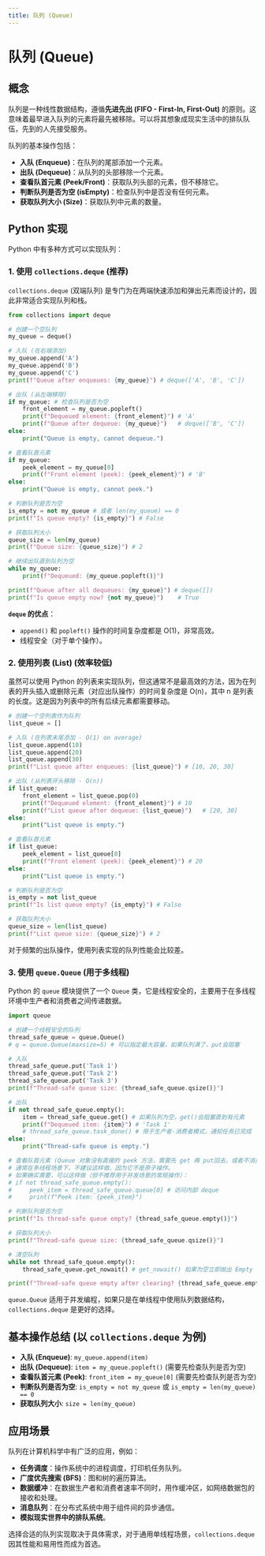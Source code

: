 ```yaml
---
title: 队列 (Queue)
---
```


# 队列 (Queue)

## 概念
队列是一种线性数据结构，遵循**先进先出 (FIFO - First-In, First-Out)** 的原则。这意味着最早进入队列的元素将最先被移除。可以将其想象成现实生活中的排队队伍，先到的人先接受服务。

队列的基本操作包括：
-   **入队 (Enqueue)**：在队列的尾部添加一个元素。
-   **出队 (Dequeue)**：从队列的头部移除一个元素。
-   **查看队首元素 (Peek/Front)**：获取队列头部的元素，但不移除它。
-   **判断队列是否为空 (isEmpty)**：检查队列中是否没有任何元素。
-   **获取队列大小 (Size)**：获取队列中元素的数量。

## Python 实现
Python 中有多种方式可以实现队列：

### 1. 使用 `collections.deque` (推荐)
`collections.deque` (双端队列) 是专门为在两端快速添加和弹出元素而设计的，因此非常适合实现队列和栈。

```python
from collections import deque

# 创建一个空队列
my_queue = deque()

# 入队 (在右端添加)
my_queue.append('A')
my_queue.append('B')
my_queue.append('C')
print(f"Queue after enqueues: {my_queue}") # deque(['A', 'B', 'C'])

# 出队 (从左端移除)
if my_queue: # 检查队列是否为空
    front_element = my_queue.popleft()
    print(f"Dequeued element: {front_element}") # 'A'
    print(f"Queue after dequeue: {my_queue}")   # deque(['B', 'C'])
else:
    print("Queue is empty, cannot dequeue.")

# 查看队首元素
if my_queue:
    peek_element = my_queue[0]
    print(f"Front element (peek): {peek_element}") # 'B'
else:
    print("Queue is empty, cannot peek.")

# 判断队列是否为空
is_empty = not my_queue # 或者 len(my_queue) == 0
print(f"Is queue empty? {is_empty}") # False

# 获取队列大小
queue_size = len(my_queue)
print(f"Queue size: {queue_size}") # 2

# 继续出队直到队列为空
while my_queue:
    print(f"Dequeued: {my_queue.popleft()}")

print(f"Queue after all dequeues: {my_queue}") # deque([])
print(f"Is queue empty now? {not my_queue}")    # True
```

**`deque` 的优点**：
-   `append()` 和 `popleft()` 操作的时间复杂度都是 O(1)，非常高效。
-   线程安全（对于单个操作）。

### 2. 使用列表 (List) (效率较低)
虽然可以使用 Python 的列表来实现队列，但这通常不是最高效的方法，因为在列表的开头插入或删除元素（对应出队操作）的时间复杂度是 O(n)，其中 n 是列表的长度。这是因为列表中的所有后续元素都需要移动。

```python
# 创建一个空列表作为队列
list_queue = []

# 入队 (在列表末尾添加 - O(1) on average)
list_queue.append(10)
list_queue.append(20)
list_queue.append(30)
print(f"List queue after enqueues: {list_queue}") # [10, 20, 30]

# 出队 (从列表开头移除 - O(n))
if list_queue:
    front_element = list_queue.pop(0)
    print(f"Dequeued element: {front_element}") # 10
    print(f"List queue after dequeue: {list_queue}")   # [20, 30]
else:
    print("List queue is empty.")

# 查看队首元素
if list_queue:
    peek_element = list_queue[0]
    print(f"Front element (peek): {peek_element}") # 20
else:
    print("List queue is empty.")

# 判断队列是否为空
is_empty = not list_queue
print(f"Is list queue empty? {is_empty}") # False

# 获取队列大小
queue_size = len(list_queue)
print(f"List queue size: {queue_size}") # 2
```
对于频繁的出队操作，使用列表实现的队列性能会比较差。

### 3. 使用 `queue.Queue` (用于多线程)
Python 的 `queue` 模块提供了一个 `Queue` 类，它是线程安全的，主要用于在多线程环境中生产者和消费者之间传递数据。

```python
import queue

# 创建一个线程安全的队列
thread_safe_queue = queue.Queue()
# q = queue.Queue(maxsize=5) # 可以指定最大容量，如果队列满了，put会阻塞

# 入队
thread_safe_queue.put('Task 1')
thread_safe_queue.put('Task 2')
thread_safe_queue.put('Task 3')
print(f"Thread-safe queue size: {thread_safe_queue.qsize()}")

# 出队
if not thread_safe_queue.empty():
    item = thread_safe_queue.get() # 如果队列为空，get()会阻塞直到有元素
    print(f"Dequeued item: {item}") # 'Task 1'
    # thread_safe_queue.task_done() # 用于生产者-消费者模式，通知任务已完成
else:
    print("Thread-safe queue is empty.")

# 查看队首元素 (Queue 对象没有直接的 peek 方法，需要先 get 再 put回去，或者不消费)
# 通常在多线程场景下，不建议这样做，因为它不是原子操作。
# 如果确实需要，可以这样做（但不推荐用于并发场景的常规操作）：
# if not thread_safe_queue.empty():
#     peek_item = thread_safe_queue.queue[0] # 访问内部 deque
#     print(f"Peek item: {peek_item}")

# 判断队列是否为空
print(f"Is thread-safe queue empty? {thread_safe_queue.empty()}")

# 获取队列大小
print(f"Thread-safe queue size: {thread_safe_queue.qsize()}")

# 清空队列
while not thread_safe_queue.empty():
    thread_safe_queue.get_nowait() # get_nowait() 如果为空立即抛出 Empty 异常

print(f"Thread-safe queue empty after clearing? {thread_safe_queue.empty()}")
```
`queue.Queue` 适用于并发编程，如果只是在单线程中使用队列数据结构，`collections.deque` 是更好的选择。

## 基本操作总结 (以 `collections.deque` 为例)

-   **入队 (Enqueue)**: `my_queue.append(item)`
-   **出队 (Dequeue)**: `item = my_queue.popleft()` (需要先检查队列是否为空)
-   **查看队首元素 (Peek)**: `front_item = my_queue[0]` (需要先检查队列是否为空)
-   **判断队列是否为空**: `is_empty = not my_queue` 或 `is_empty = len(my_queue) == 0`
-   **获取队列大小**: `size = len(my_queue)`

## 应用场景
队列在计算机科学中有广泛的应用，例如：

-   **任务调度**：操作系统中的进程调度，打印机任务队列。
-   **广度优先搜索 (BFS)**：图和树的遍历算法。
-   **数据缓冲**：在数据生产者和消费者速率不同时，用作缓冲区，如网络数据包的接收和处理。
-   **消息队列**：在分布式系统中用于组件间的异步通信。
-   **模拟现实世界中的排队系统**。

选择合适的队列实现取决于具体需求，对于通用单线程场景，`collections.deque` 因其性能和易用性而成为首选。
